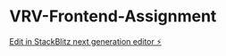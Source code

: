 # VRV-Frontend-Assignment

[Edit in StackBlitz next generation editor ⚡️](https://stackblitz.com/~/github.com/MayankShukla2508/VRV-Frontend-Assignment)